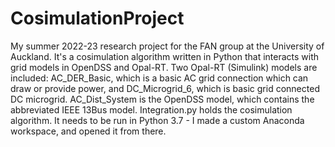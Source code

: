# CosimulationProject
My summer 2022-23 research project for the FAN group at the University of Auckland. It's a cosimulation algorithm written in Python that interacts with grid models in OpenDSS and Opal-RT. 
Two Opal-RT (Simulink) models are included: AC_DER_Basic, which is a basic AC grid connection which can draw or provide power, and DC_Microgrid_6, which is basic grid connected DC microgrid.
AC_Dist_System is the OpenDSS model, which contains the abbreviated IEEE 13Bus model. 
Integration.py holds the cosimulation algorithm. It needs to be run in Python 3.7 - I made a custom Anaconda workspace, and opened it from there. 
